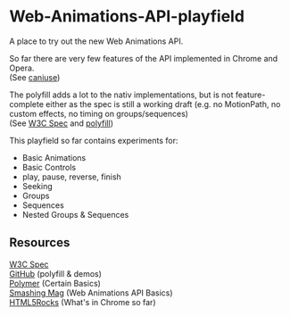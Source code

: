 Web-Animations-API-playfield
============================

A place to try out the new Web Animations API.

So far there are very few features of the API implemented in Chrome and Opera.  
(See [caniuse](http://caniuse.com/#search=web%20animations))

The polyfill adds a lot to the nativ implementations, but is not feature-complete either as the spec is still a working draft (e.g. no MotionPath, no custom effects, no timing on groups/sequences)  
(See [W3C Spec](http://www.w3.org/TR/web-animations) and [polyfill](https://github.com/web-animations/web-animations-next))

This playfield so far contains experiments for:

- Basic Animations
- Basic Controls
 - play, pause, reverse, finish
- Seeking
- Groups
- Sequences
- Nested Groups & Sequences

Resources
---------

[W3C Spec](http://www.w3.org/TR/web-animations)  
[GitHub](https://github.com/web-animations) (polyfill & demos)  
[Polymer](https://www.polymer-project.org/platform/web-animations.html) (Certain Basics)  
[Smashing Mag](http://www.smashingmagazine.com/2014/11/18/the-state-of-animation-2014/) (Web Animations API Basics)  
[HTML5Rocks](http://updates.html5rocks.com/2014/05/Web-Animations---element-animate-is-now-in-Chrome-36) (What's in Chrome so far)
